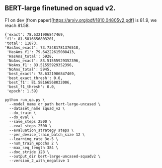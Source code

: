## BERT-large finetuned on squad v2.

F1 on dev (from paper)[https://arxiv.org/pdf/1810.04805v2.pdf] is 81.9, we reach 81.58.

```
{'exact': 78.6321906847469,
'f1': 81.5816656803201,
'total': 11873,
'HasAns_exact': 73.73481781376518,
 'HasAns_f1': 79.64222615088413,
 'HasAns_total': 5928,
 'NoAns_exact': 83.51555929352396,
 'NoAns_f1': 83.51555929352396,
 'NoAns_total': 5945,
 'best_exact': 78.6321906847469,
 'best_exact_thresh': 0.0,
 'best_f1': 81.58166568032006,
 'best_f1_thresh': 0.0,
 'epoch': 1.59}
```


```
python run_qa.py \
  --model_name_or_path bert-large-uncased \
  --dataset_name squad_v2 \
  --do_train \
  --do_eval \
  --save_steps 2500 \
  --eval_steps 2500 \
  --evaluation_strategy steps \
  --per_device_train_batch_size 12 \
  --learning_rate 3e-5 \
  --num_train_epochs 2 \
  --max_seq_length 384 \
  --doc_stride 128 \
  --output_dir bert-large-uncased-squadv2 \
  --version_2_with_negative 1
  ```